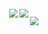 
<!-- 
# GitHub Stats
![GitHub stats](https://github-readme-stats.vercel.app/api?username=SumiReCord&count_private=true&show_icons=true&theme=merko)

# Top Langs
![Top Langs](https://github-readme-stats.vercel.app/api/top-langs/?username=SumiReCord)

# Others
<img src="https://img.shields.io/badge/-GitHub-181717.svg?logo=github&style=flat">
<img src="https://img.shields.io/badge/-Raspberry%20Pi-C51A4A.svg?logo=raspberry-pi&style=flat">
-->

<a href="https://github.com/anuraghazra/github-readme-stats">
  <img align="left" src="https://github-readme-stats.vercel.app/api?username=SumiReCord&count_private=true&show_icons=true&theme=merko" />
</a>
<a href="https://github.com/anuraghazra/github-readme-stats">
  <img align="left" src="https://github-readme-stats.vercel.app/api/top-langs/?username=SumiReCord&theme=gruvbox" />
</a>


![](http://github-profile-summary-cards.vercel.app/api/cards/repos-per-language?username=SumiReCord&theme=gruvbox)
